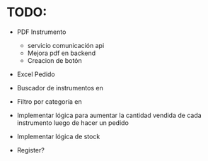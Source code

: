# TODO:

- PDF Instrumento

  - servicio comunicación api
  - Mejora pdf en backend
  - Creacion de botón <GeneratePdf>

- Excel Pedido

- Buscador de instrumentos en <Productos>
- Filtro por categoría en <Productos>
- Implementar lógica para aumentar la cantidad vendida de cada instrumento luego de hacer un pedido
- Implementar lógica de stock
- Register?
